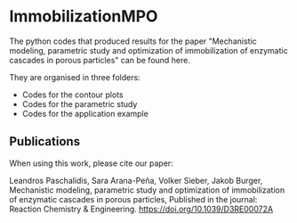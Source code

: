 # ImmobilizationMPO

The python codes that produced results for the paper "Mechanistic modeling, parametric study and optimization of immobilization of enzymatic cascades in porous particles" can be found here. 

They are organised in three folders: 
  - Codes for the contour plots
  - Codes for the parametric study
  - Codes for the application example

## Publications
When using this work, please cite our paper:

Leandros Paschalidis, Sara Arana-Peña, Volker Sieber, Jakob Burger,
Mechanistic modeling, parametric study and optimization of immobilization of enzymatic cascades in porous particles,
Published in the journal: Reaction Chemistry & Engineering. https://doi.org/10.1039/D3RE00072A
